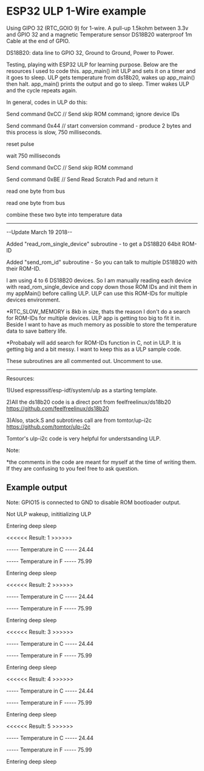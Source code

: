 # ESP32 ULP 1-Wire example
Using GIPO 32 (RTC_GOIO 9) for 1-wire. A pull-up 1.5kohm between 3.3v and GPIO 32 and a magnetic Temperature sensor DS18B20 waterproof 1m Cable at the end of GPIO.


DS18B20: data line to GPIO 32, Ground to Ground, Power to Power.


Testing, playing with ESP32 ULP for learning purpose. Below are the resources I used to code this. app_main() init ULP and sets it on a timer and it goes to sleep. ULP gets temperature from ds18b20, wakes up app_main() then halt. app_main() prints the output and go to sleep. Timer wakes ULP and the cycle repeats again. 


In general, codes in ULP do this:

Send command 0xCC // Send skip ROM command; ignore device IDs

Send command 0x44 // start conversion command - produce 2 bytes and this process is slow, 750 milliseconds.

reset pulse

wait 750 milliseconds

Send command 0xCC // Send skip ROM command

Send command 0xBE // Send Read Scratch Pad and return it

read one byte from bus

read one byte from bus

combine these two byte into temperature data



**************************************************************************************************************************

--Update March 19 2018--

Added "read_rom_single_device" subroutine - to get a DS18B20 64bit ROM-ID

Added "send_rom_id" subroutine - So you can talk to multiple DS18B20 with their ROM-ID.

I am using 4 to 6 DS18B20 devices. So I am manually reading each device with read_rom_single_device and copy down those ROM IDs and init them in my appMain() before calling ULP. ULP can use this ROM-IDs for multiple devices environment.   

*RTC_SLOW_MEMORY is 8kb in size, thats the reason I don't do a search for ROM-IDs for multiple devices. ULP app is getting too big to fit it in. Beside I want to have as much memory as possible to store the temperature data to save battery life. 

*Probabaly will add search for ROM-IDs function in C, not in ULP. It is getting big and a bit messy. I want to keep this as a ULP sample code.

These subroutines are all commented out. Uncomment to use.

**************************************************************************************************************************





Resources:

1)Used espresssif/esp-idf/system/ulp as a starting template.

2)All the ds18b20 code is a direct port from feelfreelinux/ds18b20 https://github.com/feelfreelinux/ds18b20

3)Also, stack.S and subrotines call are from tomtor/up-i2c https://github.com/tomtor/ulp-i2c

Tomtor's ulp-i2c code is very helpful for understsanding ULP.


Note:


*the comments in the code are meant for myself at the time of writing them. If they are confusing to you feel free to ask question.


## Example output

Note: GPIO15 is connected to GND to disable ROM bootloader output.

Not ULP wakeup, inititializing ULP

Entering deep sleep


<<<<<< Result: 1 >>>>>>

----- Temperature in C ----- 24.44

----- Temperature in F ----- 75.99

Entering deep sleep


<<<<<< Result: 2 >>>>>>

----- Temperature in C ----- 24.44

----- Temperature in F ----- 75.99

Entering deep sleep



<<<<<< Result: 3 >>>>>>

----- Temperature in C ----- 24.44

----- Temperature in F ----- 75.99

Entering deep sleep



<<<<<< Result: 4 >>>>>>

----- Temperature in C ----- 24.44

----- Temperature in F ----- 75.99

Entering deep sleep


<<<<<< Result: 5 >>>>>>

----- Temperature in C ----- 24.44

----- Temperature in F ----- 75.99

Entering deep sleep

